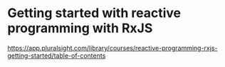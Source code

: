 # Getting started with reactive programming with RxJS

https://app.pluralsight.com/library/courses/reactive-programming-rxjs-getting-started/table-of-contents